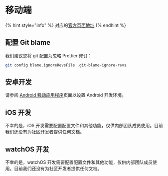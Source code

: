 # 移动端

{% hint style="info" %}
对应的[官方页](https://contributing.bitwarden.com/getting-started/clients/mobile/)[面地址](https://contributing.bitwarden.com/getting-started/clients/mobile/)
{% endhint %}

## 配置 Git blame <a href="#configure-git-blame" id="configure-git-blame"></a>

我们建议您将 git 配置为忽略 Prettier 修订：

```bash
git config blame.ignoreRevsFile .git-blame-ignore-revs
```

## 安卓开发 <a href="#android-development" id="android-development"></a>

请参阅 [Android 移动应用程序](android.md)页面以设置 Android 开发环境。

## iOS 开发 <a href="#ios-development" id="ios-development"></a>

不幸的是，iOS 开发需要配置配置文件和其他功能，仅供内部团队成员使用。目前我们还没有为社区开发者提供任何文档。

## watchOS 开发 <a href="#watchos-development" id="watchos-development"></a>

不幸的是，watchOS 开发需要配置配置文件和其他功能，仅供内部团队成员使用。目前我们还没有为社区开发者提供任何文档。
